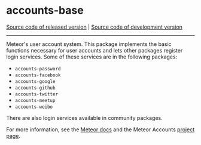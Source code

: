 # accounts-base
[Source code of released version](https://github.com/meteor/meteor/tree/master/packages/accounts-base) | [Source code of development version](https://github.com/meteor/meteor/tree/devel/packages/accounts-base)
***

Meteor's user account system. This package implements the basic functions necessary for user accounts and lets other packages register login services. Some of these services are in the following packages:

- `accounts-password`
- `accounts-facebook`
- `accounts-google`
- `accounts-github`
- `accounts-twitter`
- `accounts-meetup`
- `accounts-weibo`

There are also login services available in community packages.

For more information, see the [Meteor docs](http://docs.meteor.com/#accounts_api) and the Meteor Accounts [project page](https://www.meteor.com/accounts).
